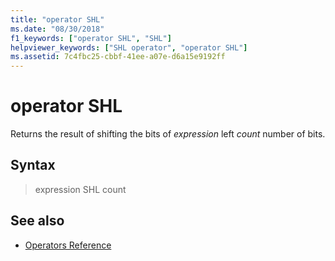 ```yaml
---
title: "operator SHL"
ms.date: "08/30/2018"
f1_keywords: ["operator SHL", "SHL"]
helpviewer_keywords: ["SHL operator", "operator SHL"]
ms.assetid: 7c4fbc25-cbbf-41ee-a07e-d6a15e9192ff
---
```

# operator SHL

Returns the result of shifting the bits of *expression* left *count* number of bits.

## Syntax

> expression SHL count

## See also

- [Operators Reference](../../assembler/masm/operators-reference.md)
